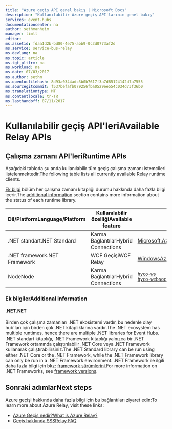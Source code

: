 ```yaml
---
title: "Azure geçiş API genel bakış | Microsoft Docs"
description: "Kullanılabilir Azure geçiş API'larının genel bakış"
services: event-hubs
documentationcenter: na
author: sethmanheim
manager: timlt
editor: 
ms.assetid: fdaa1d2b-bd80-4e75-abb9-0c3d0773af2d
ms.service: service-bus-relay
ms.devlang: na
ms.topic: article
ms.tgt_pltfrm: na
ms.workload: na
ms.date: 07/03/2017
ms.author: sethm
ms.openlocfilehash: 8d93a0344adc3b0b7617f3a7d85124142d7a7555
ms.sourcegitcommit: f537befafb079256fba0529ee554c034d73f36b0
ms.translationtype: MT
ms.contentlocale: tr-TR
ms.lasthandoff: 07/11/2017
---
```

# <a name="available-relay-apis"></a><span data-ttu-id="a8589-103">Kullanılabilir geçiş API'leri</span><span class="sxs-lookup"><span data-stu-id="a8589-103">Available Relay APIs</span></span>

## <a name="runtime-apis"></a><span data-ttu-id="a8589-104">Çalışma zamanı API'leri</span><span class="sxs-lookup"><span data-stu-id="a8589-104">Runtime APIs</span></span>

<span data-ttu-id="a8589-105">Aşağıdaki tabloda şu anda kullanılabilir tüm geçiş çalışma zamanı istemcileri listelenmektedir.</span><span class="sxs-lookup"><span data-stu-id="a8589-105">The following table lists all currently available Relay runtime clients.</span></span>

<span data-ttu-id="a8589-106">[Ek bilgi](#additional-information) bölüm her çalışma zamanı kitaplığı durumu hakkında daha fazla bilgi içerir.</span><span class="sxs-lookup"><span data-stu-id="a8589-106">The [additional information](#additional-information) section contains more information about the status of each runtime library.</span></span>

| <span data-ttu-id="a8589-107">Dil/Platform</span><span class="sxs-lookup"><span data-stu-id="a8589-107">Language/Platform</span></span> | <span data-ttu-id="a8589-108">Kullanılabilir özelliği</span><span class="sxs-lookup"><span data-stu-id="a8589-108">Available feature</span></span> | <span data-ttu-id="a8589-109">İstemci paketi</span><span class="sxs-lookup"><span data-stu-id="a8589-109">Client package</span></span> | <span data-ttu-id="a8589-110">Depo</span><span class="sxs-lookup"><span data-stu-id="a8589-110">Repository</span></span> |
| --- | --- | --- | --- |
| <span data-ttu-id="a8589-111">.NET standart</span><span class="sxs-lookup"><span data-stu-id="a8589-111">.NET Standard</span></span> | <span data-ttu-id="a8589-112">Karma Bağlantılar</span><span class="sxs-lookup"><span data-stu-id="a8589-112">Hybrid Connections</span></span> | [<span data-ttu-id="a8589-113">Microsoft.Azure.Relay</span><span class="sxs-lookup"><span data-stu-id="a8589-113">Microsoft.Azure.Relay</span></span>](https://www.nuget.org/packages/Microsoft.Azure.Relay/) | [<span data-ttu-id="a8589-114">GitHub</span><span class="sxs-lookup"><span data-stu-id="a8589-114">GitHub</span></span>](https://github.com/azure/azure-relay-dotnet) |
| <span data-ttu-id="a8589-115">.NET framework</span><span class="sxs-lookup"><span data-stu-id="a8589-115">.NET Framework</span></span> | <span data-ttu-id="a8589-116">WCF Geçişi</span><span class="sxs-lookup"><span data-stu-id="a8589-116">WCF Relay</span></span> | [<span data-ttu-id="a8589-117">WindowsAzure.ServiceBus</span><span class="sxs-lookup"><span data-stu-id="a8589-117">WindowsAzure.ServiceBus</span></span>](https://www.nuget.org/packages/WindowsAzure.ServiceBus/) | <span data-ttu-id="a8589-118">Yok</span><span class="sxs-lookup"><span data-stu-id="a8589-118">N/A</span></span> |
| <span data-ttu-id="a8589-119">Node</span><span class="sxs-lookup"><span data-stu-id="a8589-119">Node</span></span> | <span data-ttu-id="a8589-120">Karma Bağlantılar</span><span class="sxs-lookup"><span data-stu-id="a8589-120">Hybrid Connections</span></span> | [`hyco-ws`](https://www.npmjs.com/package/hyco-ws)<br/>[`hyco-websocket`](https://www.npmjs.com/package/hyco-websocket) | [<span data-ttu-id="a8589-121">GitHub</span><span class="sxs-lookup"><span data-stu-id="a8589-121">GitHub</span></span>](https://github.com/Azure/azure-relay-node) |

### <a name="additional-information"></a><span data-ttu-id="a8589-122">Ek bilgiler</span><span class="sxs-lookup"><span data-stu-id="a8589-122">Additional information</span></span>

#### <a name="net"></a><span data-ttu-id="a8589-123">.NET</span><span class="sxs-lookup"><span data-stu-id="a8589-123">.NET</span></span>
<span data-ttu-id="a8589-124">Birden çok çalışma zamanları .NET ekosistemi vardır, bu nedenle olay hub'ları için birden çok .NET kitaplıklarına vardır.</span><span class="sxs-lookup"><span data-stu-id="a8589-124">The .NET ecosystem has multiple runtimes, hence there are multiple .NET libraries for Event Hubs.</span></span> <span data-ttu-id="a8589-125">.NET standart kitaplığı, .NET Framework kitaplığı yalnızca bir .NET Framework ortamında çalıştırılabilir .NET Core veya .NET Framework kullanarak çalıştırabilirsiniz.</span><span class="sxs-lookup"><span data-stu-id="a8589-125">The .NET Standard library can be run using either .NET Core or the .NET Framework, while the .NET Framework library can only be run in a .NET Framework environment.</span></span> <span data-ttu-id="a8589-126">.NET Framework ile ilgili daha fazla bilgi için bkz: [framework sürümlerini](/dotnet/articles/standard/frameworks#framework-versions).</span><span class="sxs-lookup"><span data-stu-id="a8589-126">For more information on .NET Frameworks, see [framework versions](/dotnet/articles/standard/frameworks#framework-versions).</span></span>

## <a name="next-steps"></a><span data-ttu-id="a8589-127">Sonraki adımlar</span><span class="sxs-lookup"><span data-stu-id="a8589-127">Next steps</span></span>
<span data-ttu-id="a8589-128">Azure geçişi hakkında daha fazla bilgi için bu bağlantıları ziyaret edin:</span><span class="sxs-lookup"><span data-stu-id="a8589-128">To learn more about Azure Relay, visit these links:</span></span>
* [<span data-ttu-id="a8589-129">Azure Geçiş nedir?</span><span class="sxs-lookup"><span data-stu-id="a8589-129">What is Azure Relay?</span></span>](relay-what-is-it.md)
* [<span data-ttu-id="a8589-130">Geçiş hakkında SSS</span><span class="sxs-lookup"><span data-stu-id="a8589-130">Relay FAQ</span></span>](relay-faq.md)